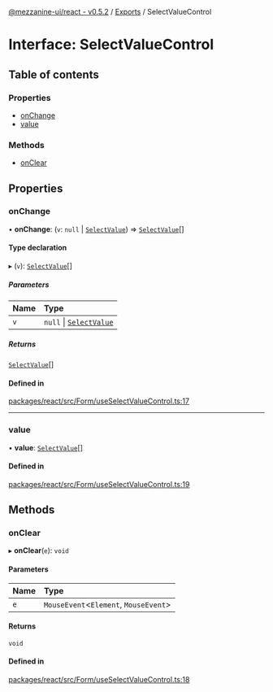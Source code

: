[@mezzanine-ui/react - v0.5.2](../README.md) / [Exports](../modules.md) / SelectValueControl

# Interface: SelectValueControl

## Table of contents

### Properties

- [onChange](selectvaluecontrol.md#onchange)
- [value](selectvaluecontrol.md#value)

### Methods

- [onClear](selectvaluecontrol.md#onclear)

## Properties

### onChange

• **onChange**: (`v`: ``null`` \| [`SelectValue`](selectvalue.md)) => [`SelectValue`](selectvalue.md)[]

#### Type declaration

▸ (`v`): [`SelectValue`](selectvalue.md)[]

##### Parameters

| Name | Type |
| :------ | :------ |
| `v` | ``null`` \| [`SelectValue`](selectvalue.md) |

##### Returns

[`SelectValue`](selectvalue.md)[]

#### Defined in

[packages/react/src/Form/useSelectValueControl.ts:17](https://github.com/Mezzanine-UI/mezzanine/blob/83e0173/packages/react/src/Form/useSelectValueControl.ts#L17)

___

### value

• **value**: [`SelectValue`](selectvalue.md)[]

#### Defined in

[packages/react/src/Form/useSelectValueControl.ts:19](https://github.com/Mezzanine-UI/mezzanine/blob/83e0173/packages/react/src/Form/useSelectValueControl.ts#L19)

## Methods

### onClear

▸ **onClear**(`e`): `void`

#### Parameters

| Name | Type |
| :------ | :------ |
| `e` | `MouseEvent`<`Element`, `MouseEvent`\> |

#### Returns

`void`

#### Defined in

[packages/react/src/Form/useSelectValueControl.ts:18](https://github.com/Mezzanine-UI/mezzanine/blob/83e0173/packages/react/src/Form/useSelectValueControl.ts#L18)
